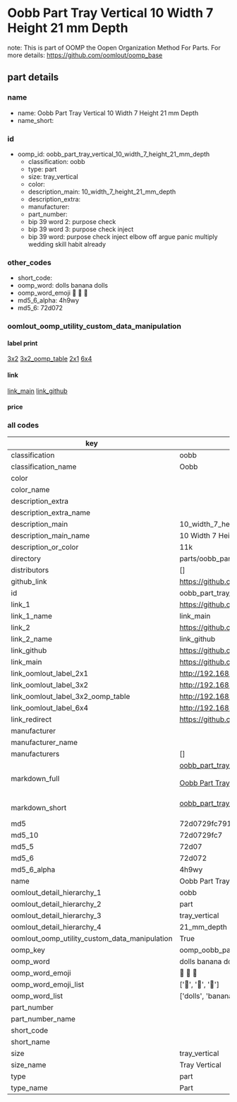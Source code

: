 # Oobb Part Tray Vertical 10 Width 7 Height 21 mm Depth  

note: This is part of OOMP the Oopen Organization Method For Parts. For more details: https://github.com/oomlout/oomp_base

##  part details
  







### name
* name: Oobb Part Tray Vertical 10 Width 7 Height 21 mm Depth
* name_short: 
### id
* oomp_id: oobb_part_tray_vertical_10_width_7_height_21_mm_depth
  * classification: oobb
  * type: part
  * size: tray_vertical
  * color: 
  * description_main: 10_width_7_height_21_mm_depth
  * description_extra: 
  * manufacturer: 
  * part_number: 
  * bip 39 word 2: purpose check
  * bip 39 word 3: purpose check inject
  * bip 39 word: purpose check inject elbow off argue panic multiply wedding skill habit already

### other_codes
* short_code: 
* oomp_word: dolls banana dolls
* oomp_word_emoji :dolls: :banana: :dolls:
* md5_6_alpha: 4h9wy
* md5_6: 72d072






### oomlout_oomp_utility_custom_data_manipulation
#### label print
[3x2](http://192.168.1.245:1112/?label=oomp%204h9wy)
[3x2_oomp_table](http://192.168.1.108:1112/?label=oomp%204h9wy)
[2x1](http://192.168.1.242:1112/?label=oomp%204h9wy)
[6x4](http://192.168.1.55:1112/?label=oomp%204h9wy)    

#### link

[link_main](https://github.com/oomlout/oomlout_oomp_version_1_messy/tree/main/parts/oobb_part_tray_vertical_10_width_7_height_21_mm_depth) [link_github](https://github.com/oomlout/oomlout_oomp_version_1_messy/tree/main/parts/oobb_part_tray_vertical_10_width_7_height_21_mm_depth)                             

#### price







### all codes 
| key | value |  
| --- | --- |  
| classification | oobb |  
| classification_name | Oobb |  
| color |  |  
| color_name |  |  
| description_extra |  |  
| description_extra_name |  |  
| description_main | 10_width_7_height_21_mm_depth |  
| description_main_name | 10 Width 7 Height 21 mm Depth |  
| description_or_color | 11k |  
| directory | parts/oobb_part_tray_vertical_10_width_7_height_21_mm_depth |  
| distributors | [] |  
| github_link | https://github.com/oomlout/oomlout_oomp_part_src/tree/main/parts/oobb_part_tray_vertical_10_width_7_height_21_mm_depth |  
| id | oobb_part_tray_vertical_10_width_7_height_21_mm_depth |  
| link_1 | https://github.com/oomlout/oomlout_oomp_version_1_messy/tree/main/parts/oobb_part_tray_vertical_10_width_7_height_21_mm_depth |  
| link_1_name | link_main |  
| link_2 | https://github.com/oomlout/oomlout_oomp_version_1_messy/tree/main/parts/oobb_part_tray_vertical_10_width_7_height_21_mm_depth |  
| link_2_name | link_github |  
| link_github | https://github.com/oomlout/oomlout_oomp_version_1_messy/tree/main/parts/oobb_part_tray_vertical_10_width_7_height_21_mm_depth |  
| link_main | https://github.com/oomlout/oomlout_oomp_version_1_messy/tree/main/parts/oobb_part_tray_vertical_10_width_7_height_21_mm_depth |  
| link_oomlout_label_2x1 | http://192.168.1.242:1112/?label=oomp%204h9wy |  
| link_oomlout_label_3x2 | http://192.168.1.245:1112/?label=oomp%204h9wy |  
| link_oomlout_label_3x2_oomp_table | http://192.168.1.108:1112/?label=oomp%204h9wy |  
| link_oomlout_label_6x4 | http://192.168.1.55:1112/?label=oomp%204h9wy |  
| link_redirect | https://github.com/oomlout/oomlout_oomp_version_1_messy/tree/main/parts/oobb_part_tray_vertical_10_width_7_height_21_mm_depth |  
| manufacturer |  |  
| manufacturer_name |  |  
| manufacturers | [] |  
| markdown_full | [oobb_part_tray_vertical_10_width_7_height_21_mm_depth](none)<br>[](none)<br>[Oobb Part Tray Vertical 10 Width 7 Height 21 Mm Depth](none)<br><br> |  
| markdown_short | [oobb_part_tray_vertical_10_width_7_height_21_mm_depth](none)<br><br> |  
| md5 | 72d0729fc79173f42e4ca472e809c573 |  
| md5_10 | 72d0729fc7 |  
| md5_5 | 72d07 |  
| md5_6 | 72d072 |  
| md5_6_alpha | 4h9wy |  
| name | Oobb Part Tray Vertical 10 Width 7 Height 21 mm Depth |  
| oomlout_detail_hierarchy_1 | oobb |  
| oomlout_detail_hierarchy_2 | part |  
| oomlout_detail_hierarchy_3 | tray_vertical |  
| oomlout_detail_hierarchy_4 | 21_mm_depth |  
| oomlout_oomp_utility_custom_data_manipulation | True |  
| oomp_key | oomp_oobb_part_tray_vertical_10_width_7_height_21_mm_depth |  
| oomp_word | dolls banana dolls |  
| oomp_word_emoji | :dolls: :banana: :dolls: |  
| oomp_word_emoji_list | [':dolls:', ':banana:', ':dolls:'] |  
| oomp_word_list | ['dolls', 'banana', 'dolls'] |  
| part_number |  |  
| part_number_name |  |  
| short_code |  |  
| short_name |  |  
| size | tray_vertical |  
| size_name | Tray Vertical |  
| type | part |  
| type_name | Part |  
